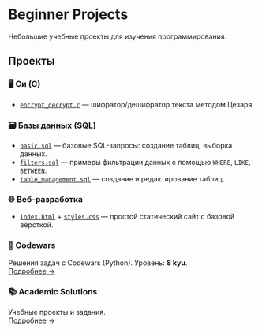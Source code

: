 # Beginner Projects  
Небольшие учебные проекты для изучения программирования.  

## Проекты  
### 🖥️ Си (C)  
- [`encrypt_decrypt.c`](/C/encrypt_decrypt.c) — шифратор/дешифратор текста методом Цезаря.  

### 🗃️ Базы данных (SQL)  
- [`basic.sql`](/SQL/basic.sql) — базовые SQL-запросы: создание таблиц, выборка данных.  
- [`filters.sql`](/SQL/filters.sql) — примеры фильтрации данных с помощью `WHERE`, `LIKE`, `BETWEEN`.  
- [`table_management.sql`](/SQL/table_management.sql) — создание и редактирование таблиц.  

### 🌐 Веб-разработка  
- [`index.html`](/website/index.html) + [`styles.css`](/website/styles.css) — простой статический сайт с базовой вёрсткой.  

### 🥋 Codewars  
Решения задач с Codewars (Python). Уровень: **8 kyu**.  
[Подробнее →](/Codewars/README.md)  

### 📚 Academic Solutions  
Учебные проекты и задания.  
[Подробнее →](/Academic-Solutions/README.md)  
